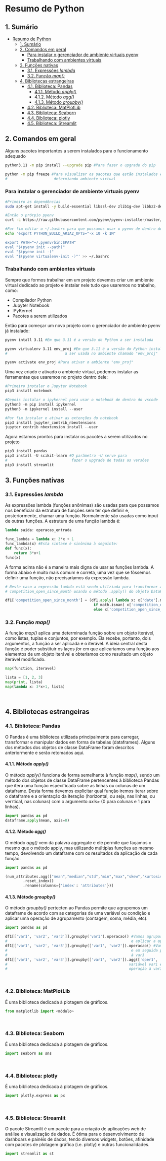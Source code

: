 
# Resumo de Python

## 1. Sumário

<!-- TOC -->

- [Resumo de Python](#resumo-de-python)
  - [1. Sumário](#1-sumário)
  - [2. Comandos em geral](#2-comandos-em-geral)
    - [Para instalar o gerenciador de ambiente virtuais pyenv](#para-instalar-o-gerenciador-de-ambiente-virtuais-pyenv)
    - [Trabalhando com ambientes virtuais](#trabalhando-com-ambientes-virtuais)
  - [3. Funções nativas](#3-funções-nativas)
    - [3.1. Expressões *lambda*](#31-expressões-lambda)
    - [3.2. Função *map()*](#32-função-map)
  - [4. Bibliotecas estrangeiras](#4-bibliotecas-estrangeiras)
    - [4.1. Biblioteca: Pandas](#41-biblioteca-pandas)
      - [4.1.1. Método *apply()*](#411-método-apply)
      - [4.1.2. Método *agg()*](#412-método-agg)
      - [4.1.3. Método *groupby()*](#413-método-groupby)
    - [4.2. Biblioteca: MatPlotLib](#42-biblioteca-matplotlib)
    - [4.3. Biblioteca: Seaborn](#43-biblioteca-seaborn)
    - [4.4. Biblioteca: plotly](#44-biblioteca-plotly)
    - [4.5. Biblioteca: Streamlit](#45-biblioteca-streamlit)

<!-- /TOC -->

## 2. Comandos em geral

Alguns pacotes importantes a serem instalados para o funcionamento adequado 

```bash
python3.11 -m pip install --upgrade pip #Para fazer o upgrade do pip

python -m pip freeze #Para visualizar os pacotes que estão instalados em um 
#                     determiando ambiente virtual
```



### Para instalar o gerenciador de ambiente virtuais pyenv

```bash
#Primeiro as dependências
sudo apt-get install -y build-essential libssl-dev zlib1g-dev libbz2-dev libreadline-dev libsqlite3-dev wget curl llvm gettext libncurses5-dev tk-dev tcl-dev blt-dev libgdbm-dev git python2-dev python3-dev aria2

#Então o prórpio pyenv
curl -L https://raw.githubusercontent.com/pyenv/pyenv-installer/master/bin/pyenv-installer | bash

#Por fim editar o ~/.bashrc para que possamos usar o pyenv de dentro do bash 
echo 'export PYTHON_BUILD_ARIA2_OPTS="-x 10 -k 1M"

export PATH="~/.pyenv/bin:$PATH"
eval "$(pyenv init --path)"
eval "$(pyenv init -)"
eval "$(pyenv virtualenv-init -)"' >> ~/.bashrc
```


### Trabalhando com ambientes virtuais

Sempre que formos trabalhar em um projeto devemos criar um ambiente virtual dedicado ao projeto e instalar nele tudo que usaremos no trabalho, como:
- Compilador Python
- Jupyter Notebook
- IPyKernel
- Pacotes a serem utilizados

Então para começar um novo projeto com o gerenciador de ambiente pyenv já instalado:
```bash
pyenv intall 3.11 #Em que 3.11 é a versão do Python a ser instalada

pyenv virtualenv 3.11 env_proj #Em que 3.11 é a versão do Python instalada
#                          a ser usada no ambiente chamado "env_proj"

pyenv activate env_proj #Para ativar o ambiente "env_proj"
```

Uma vez criado e ativado o ambiente virtual, podemos instalar as ferramentas que usaremos no projeto dentro dele:

```python
#Primeiro instalar o Jupyter Notebook
pip3 install notebook

#Depois instalar o ipykernel para usar o notebook de dentro do vscode
python3 -m pip install ipykernel
python3 -m ipykernel install --user

#Por fim instalar e ativar as extenções do notebook
pip3 install jupyter_contrib_nbextensions
jupyter contrib nbextension install --user

```

Agora estamos prontos para instalar os pacotes a serem utilizados no projeto

```python
pip3 install pandas
pip3 install -U scikit-learn #O parâmetro -U serve para 
#                             fazer o upgrade de todas as versões
pip3 install streamlit
```



## 3. Funções nativas

### 3.1. Expressões *lambda*
As expressões lambda (funções anônimas) são usadas para que possamos nos beneficiar da estrutura de funções sem ter que definir e, posteriormente, chamar uma função. Normalmente são usadas como input de outras funções. A estrutura de uma função lambda é:

```python
lambda saida: operacao_entrada

func_lambda = lambda x: 3*x + 1 
func_lambda(x) #Esta sintaxe é sinônima à seguinte:
def func(x):
    return 3*x+1
func(x)
```

A forma acima não é a maneira mais digna de usar as funções lambda. A forma abaixo é muito mais comum e correta, uma vez que se fôssemos definir uma função, não precisaríamos da expressão lambda.

```python
# Neste caso a expressão lambda está sendo utilziada para transformar a variável 
# competition_open_since_month usando o método .apply() do objeto DataFram chamdo df1

df1['competition_open_since_month'] = (df1.apply( lambda x: x['date'].month 
                                        if math.isnan( x['competition_open_since_month'] ) 
                                        else x['competition_open_since_month'], axis=1 ))
```



### 3.2. Função *map()*

A função *map()* aplica uma determinada função sobre um objeto iterável, como listas, tuplas e conjuntos, por exemplo. Ela recebe, portanto, dois argumentos, a função a ser aplicada e o iterável. A ideia central desta função é poder substituir os laços *for* em que aplicaríamos uma função aos elementos de um objeto iterável e obteríamos como resultado um objeto iterável modificado. 

```python
map(function, iteravel)

lista = [1, 2, 3]
map(print, lista)
map(lambda x: 3*x+1, lista)
```

<br>



## 4. Bibliotecas estrangeiras

### 4.1. Biblioteca: Pandas
O Pandas é uma biblioteca utilizada principalmente para carregar, transformar e manipular dados em forma de tabelas (dataframes). Alguns dos métodos dos objetos de classe DataFrame foram descritos anteriormente e serão retomados aqui.

#### 4.1.1. Método *apply()*
O método *apply()* funciona de forma semelhante à função *map()*, sendo um método dos objetos de classe DataFrame pertencentes à biblioteca Pandas que itera uma função especificada sobre as linhas ou colunas de um dataframe. Desta forma devemos explicitar qual função iremos iterar sobre o dataframe e a orientação da iteração (horizontal, ou seja, nas linhas, ou verrtical, nas colunas) com o argumento *axis=* (0 para colunas e 1 para linhas).

```python
import pandas as pd
dataframe.apply(mean, axis=0)
```


#### 4.1.2. Método *agg()*

O método *agg()* vem da palavra aggregate e ele permite que façamos o mesmo que o método apply, mas utilizando múltiplas funções ao mesmo tempo, devolvendo um dataframe com os resultados da aplicação de cada função.

```python
import pandas as pd

(num_attributes.agg(["mean","median","std","min","max","skew","kurtosis"]).T
        .reset_index()
        .rename(columns={'index': 'attributes'}))
```


#### 4.1.3. Método *groupby()*
O método *groupby()* pertecten ao Pandas permite que agrupemos um dataframe de acordo com as categorias de uma variável ou condição e aplicar uma operação de agrupamento (contagem, soma, média, etc). 
```python
import pandas as pd

df1[['var1', 'var2', 'var3']].groupby('var1').operacao() #Vamos agrupar pela variável var1 
#                                                        e aplicar a operacao às outras duas
df1[['var1', 'var2', 'var3']].groupby(['var1', 'var2']).operacao() #Vamos agrupar pela variável var1 
#                                                        e em seguida pela var2 e aplicar a operação 
#                                                        à var3
df1[['var1', 'var2', 'var3']].groupby(['var1', 'var2']).agg(['oper1', 'oper2']) #Vamos agrupar pela 
#                                                       variável var1 e em seguida pela var2 e aplicar a 
#                                                       operação à var3
```


<br>

### 4.2. Biblioteca: MatPlotLib
É uma biblioteca dedicada à plotagem de gráficos.

```python
from matplotlib import <módulo>
```


<br>

### 4.3. Biblioteca: Seaborn
É uma biblioteca dedicada à plotagem de gráficos.

```python
import seaborn as sns
```


<br>

### 4.4. Biblioteca: plotly
É uma biblioteca dedicada à plotagem de gráficos.

```python
import plotly.express as px
```


<br>

### 4.5. Biblioteca: Streamlit 
O pacote Streamlit é um pacote para a criação de aplicações web de análise e visualização de dados. É ótima para o desenvolvimento de dashboars e painéis de dados, tendo diversos widgets, botões, afinidade com pacotes de plotagem gráfica (i.e. plotly) e outras funcionalidades.


```python
import streamlit as st
```
